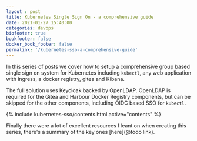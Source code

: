 ```yaml
---
layout : post
title: Kubernetes Single Sign On - a comprehensive guide
date: 2021-01-27 15:40:00
categories: devops
biofooter: true
bookfooter: false
docker_book_footer: false
permalink: '/kubernetes-sso-a-comprehensive-guide'
---
```


In this series of posts we cover how to setup a comprehensive group based single sign on system for Kubernetes including `kubectl`, any web application with ingress, a docker registry, gitea and Kibana.

The full solution uses Keycloak backed by OpenLDAP. OpenLDAP is required for the Gitea and Harbour Docker Registry components, but can be skipped for the other components, including OIDC based SSO for `kubectl`.

{% include kubernetes-sso/contents.html active="contents" %}

Finally there were a lot of excellent resources I leant on when creating this series, there's a summary of the key ones [here](@todo link).